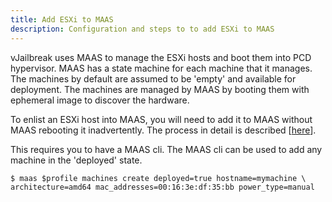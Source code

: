 ```yaml
---
title: Add ESXi to MAAS
description: Configuration and steps to to add ESXi to MAAS
---
```


vJailbreak uses MAAS to manage the ESXi hosts and boot them into PCD hypervisor. 
MAAS has a state machine for each machine that it manages. The machines by default are 
assumed to be 'empty' and available for deployment. The machines are managed by MAAS by booting them with ephemeral image to discover the hardware.

To enlist an ESXi host into MAAS, you will need to add it to MAAS without MAAS rebooting it
inadvertently. The process in detail is described [[here](https://maas.io/docs/reference-release-notes-maas-3-1#p-11417-enlist-deployed-machines)].

This requires you to have a MAAS cli. The MAAS cli can be used to add any machine in the
'deployed' state.

```
$ maas $profile machines create deployed=true hostname=mymachine \   
architecture=amd64 mac_addresses=00:16:3e:df:35:bb power_type=manual
```